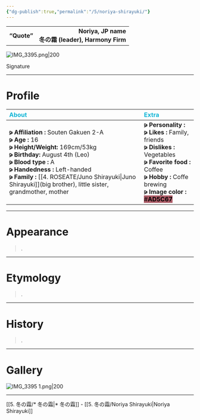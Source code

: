 ```yaml
---
{"dg-publish":true,"permalink":"/5/noriya-shirayuki/"}
---
```


|  |  |
|:--- | ---:|
| **“Quote”**    | **Noriya, JP name** <br> **冬の霜 (leader), Harmony Firm**    |

![IMG_3395.png|200](/img/user/%E2%80%94%E2%80%94%E2%80%94%E2%80%94%E2%80%94%E2%80%94%E2%80%94%E2%80%94%E2%80%94/IMG_3395.png)

Signature

***

# Profile

| <span style="color: #10B5D6;">About</span> | <span style="color: #10B5D6;">Extra</span>|
|:----- |:----- |
|**⪩ Affiliation :** Souten Gakuen 2-A <br> **⪩ Age :** 16 <br> **⪩ Height/Weight:** 169cm/53kg <br> **⪩ Birthday:** August 4th (Leo) <br> **⪩ Blood type :** A <br> **⪩ Handedness :** Left-handed <br> **⪩ Family :** [[4. ROSEATE/Juno Shirayuki\|Juno Shirayuki]](big brother), little sister, grandmother, mother       |**⪩ Personality :**  <br> **⪩ Likes :** Family, friends <br> **⪩ Dislikes :** Vegetables <br> **⪩ Favorite food :** Coffee <br> **⪩ Hobby :** Coffe brewing <br> **⪩ Image color :** <mark style="background: #AD5C67;">#**AD5C67**</mark> 

***

# Appearance

> .

****

# Etymology

> .

****

# History

> .

****

# Gallery

![IMG_3395 1.png|200](/img/user/%E2%80%94%E2%80%94%E2%80%94%E2%80%94%E2%80%94%E2%80%94%E2%80%94%E2%80%94%E2%80%94/IMG_3395%201.png)

***

[[5. 冬の霜/* 冬の霜\|* 冬の霜]] - [[5. 冬の霜/Noriya Shirayuki\|Noriya Shirayuki]]